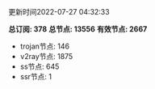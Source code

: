 更新时间2022-07-27 04:32:33

**总订阅: 378**
**总节点: 13556**
**有效节点: 2667**
- trojan节点: 146
- v2ray节点: 1875
- ss节点: 645
- ssr节点: 1
